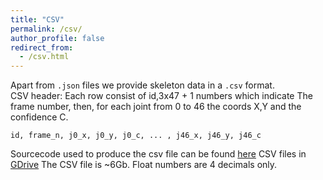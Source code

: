 ```yaml
---
title: "CSV"
permalink: /csv/
author_profile: false
redirect_from:
  - /csv.html
---
```

Apart from `.json` files we provide skeleton data in a `.csv` format.  
CSV header:
Each row consist of id,3x47 + 1 numbers which indicate
The frame number, then, for each joint from 0 to 46 the coords X,Y and the confidence C.
```
id, frame_n, j0_x, j0_y, j0_c, ... , j46_x, j46_y, j46_c
```
Sourcecode used to produce the csv file can be found   [here](https://github.com/JuanFMontesinos/Solos/blob/master/dev/get_csv.py)
CSV files in [GDrive](https://drive.google.com/file/d/1QbYX-9souLwVyfhgz371xEQWA9TQuqt-/view?usp=sharing)
The CSV file is ~6Gb. Float numbers are 4 decimals only. 
